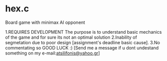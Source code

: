 # hex.c
Board game with minimax AI opponent

1.REQUIRES DEVELOPMENT
The purpose is to understand basic mechanics of the game and for sure its not an optimal solution
2.Inability of segmetation due to poor design [assignment's deadline basic cause].
3.No commentating so GOOD LUCK :) [Send me a message if u dont undestand something
on my e-mail:atsilifonis@yahoo.gr]
